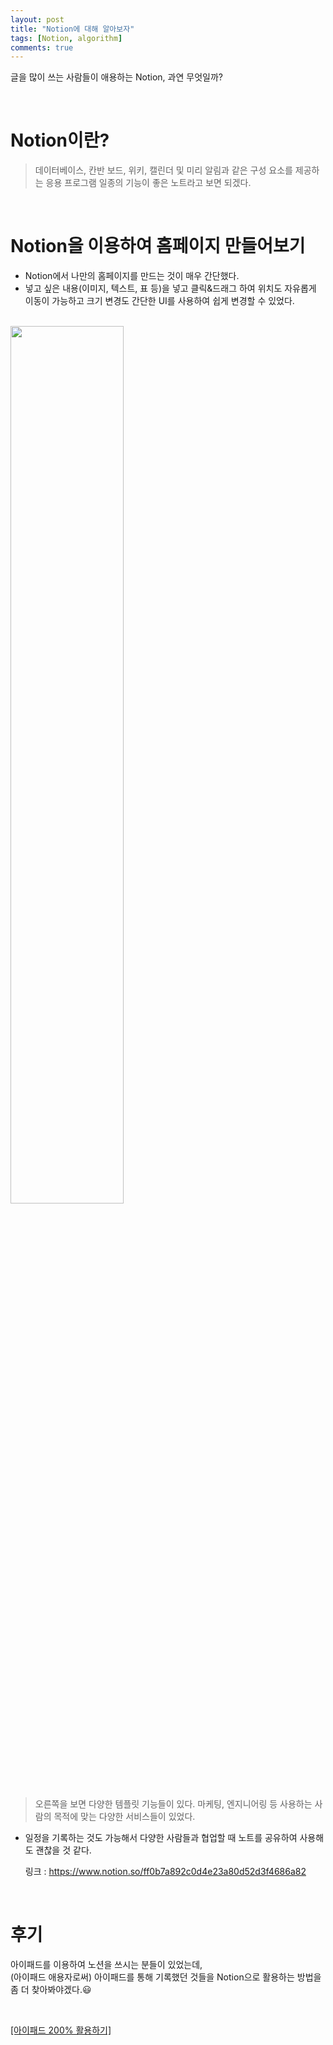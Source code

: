 ```yaml
---
layout: post
title: "Notion에 대해 알아보자"
tags: [Notion, algorithm]
comments: true
---
```


글을 많이 쓰는 사람들이 애용하는 Notion, 과연 무엇일까?

<br>

# Notion이란?

> 데이터베이스, 칸반 보드, 위키, 캘린더 및 미리 알림과 같은 구성 요소를 제공하는 응용 프로그램
> 일종의 기능이 좋은 노트라고 보면 되겠다.

<br>

# Notion을 이용하여 홈페이지 만들어보기

- Notion에서 나만의 홈페이지를 만드는 것이 매우 간단했다.<br>
- 넣고 싶은 내용(이미지, 텍스트, 표 등)을 넣고 클릭&드래그 하여 위치도 자유롭게 이동이 가능하고 크기 변경도 간단한 UI를 사용하여 쉽게 변경할 수 있었다.

<br>

<image src='https://user-images.githubusercontent.com/34594339/97679990-5880e600-1ad9-11eb-91a9-d3d077f10913.png' width='60%'>
  
  > 오른쪽을 보면 다양한 템플릿 기능들이 있다. 마케팅, 엔지니어링 등 사용하는 사람의 목적에 맞는 다양한 서비스들이 있었다.
  
- 일정을 기록하는 것도 가능해서 다양한 사람들과 협업할 때 노트를 공유하여 사용해도 괜찮을 것 같다.

  링크 : https://www.notion.so/ff0b7a892c0d4e23a80d52d3f4686a82
  
<br>

# 후기

아이패드를 이용하여 노션을 쓰시는 분들이 있었는데, <br>
(아이패드 애용자로써) 아이패드를 통해 기록했던 것들을 Notion으로 활용하는 방법을 좀 더 찾아봐야겠다.😃 <br>

<br>

[[아이패드 200% 활용하기]](https://nelna.shop/nelnacrew/?q=YToxOntzOjEyOiJrZXl3b3JkX3R5cGUiO3M6MzoiYWxsIjt9&bmode=view&idx=4122667&t=board)
